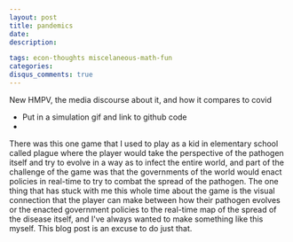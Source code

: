 ```yaml
---
layout: post
title: pandemics
date: 
description: 

tags: econ-thoughts miscelaneous-math-fun
categories:
disqus_comments: true
---
```

New HMPV, the media discourse about it, and how it compares to covid

- Put in a simulation gif and link to github code
- 

There was this one game that I used to play as a kid in elementary school called plague where the player would take the perspective of the pathogen itself and try to evolve in a way as to infect the entire world, and part of the challenge of the game was that the governments of the world would enact policies in real-time to try to combat the spread of the pathogen. The one thing that has stuck with me this whole time about the game is the visual connection that the player can make between how their pathogen evolves or the enacted government policies to the real-time map of the spread of the disease itself, and I've always wanted to make something like this myself. This blog post is an excuse to do just that.
